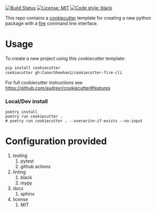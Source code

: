 [![Build Status](https://github.com/ConorSheehan1/cookiecutter-fire-cli/workflows/ci/badge.svg)](https://github.com/ConorSheehan1/cookiecutter-fire-cli/actions/)
[![License: MIT](https://img.shields.io/badge/License-MIT-yellow.svg)](https://opensource.org/licenses/MIT)
[![Code style: black](https://img.shields.io/badge/code%20style-black-000000.svg)](https://github.com/psf/black)

This repo contains a [cookiecutter](https://github.com/audreyr/cookiecutter) template for creating a new python package with a  [fire](https://github.com/google/python-fire) command line interface.

# Usage
To create a new project using this cookiecutter template:

```bash
pip install cookiecutter
cookiecutter gh:ConorSheehan1/cookiecutter-fire-cli
```

For full cookiecutter instructions see https://github.com/audreyr/cookiecutter#features

### Local/Dev install
```
poetry install
poetry run cookiecutter .
# poetry run cookiecutter . --overwrite-if-exists --no-input
```

# Configuration provided
1. testing
    1. pytest
    1. github actions
1. linting
    1. black
    1. mypy
1. docs
    1. sphinx
1. license
    1. MIT